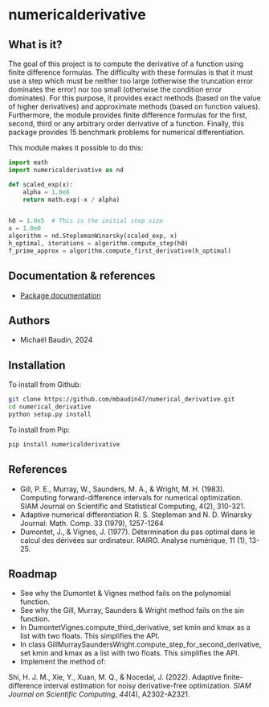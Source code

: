 # numericalderivative

## What is it?

The goal of this project is to compute the derivative of a function
using finite difference formulas.
The difficulty with these formulas is that it must use a 
step which must be neither too large (otherwise the truncation error dominates 
the error) nor too small (otherwise the condition error dominates).
For this purpose, it provides exact methods (based on the value 
of higher derivatives) and approximate methods (based on function values).
Furthermore, the module provides finite difference formulas for the 
first, second, third or any arbitrary order derivative of a function.
Finally, this package provides 15 benchmark problems for numerical
differentiation.

This module makes it possible to do this:

```python
import math
import numericalderivative as nd

def scaled_exp(x):
    alpha = 1.0e6
    return math.exp(-x / alpha)


h0 = 1.0e5  # This is the initial step size
x = 1.0e0
algorithm = nd.SteplemanWinarsky(scaled_exp, x)
h_optimal, iterations = algorithm.compute_step(h0)
f_prime_approx = algorithm.compute_first_derivative(h_optimal)
```

## Documentation & references

- [Package documentation](https://mbaudin47.github.io/numericalderivative/main/index.html)

## Authors

* Michaël Baudin, 2024

## Installation

To install from Github:

```bash
git clone https://github.com/mbaudin47/numerical_derivative.git
cd numerical_derivative
python setup.py install
```

To install from Pip:

```bash
pip install numericalderivative
```

## References
- Gill, P. E., Murray, W., Saunders, M. A., & Wright, M. H. (1983). 
  Computing forward-difference intervals for numerical optimization. 
  SIAM Journal on Scientific and Statistical Computing, 4(2), 310-321.
- Adaptive numerical differentiation
  R. S. Stepleman and N. D. Winarsky
  Journal: Math. Comp. 33 (1979), 1257-1264 
- Dumontet, J., & Vignes, J. (1977). 
  Détermination du pas optimal dans le calcul des dérivées sur ordinateur. 
  RAIRO. Analyse numérique, 11 (1), 13-25.

## Roadmap
- See why the Dumontet & Vignes method fails on the polynomial function.
- See why the Gill, Murray, Saunders & Wright method fails on the sin function.
- In DumontetVignes.compute_third_derivative, set kmin and kmax as a list
  with two floats. This simplifies the API.
- In class GillMurraySaundersWright.compute_step_for_second_derivative, set kmin and kmax as a list
  with two floats. This simplifies the API.
- Implement the method of:

Shi, H. J. M., Xie, Y., Xuan, M. Q., & Nocedal, J. (2022). Adaptive finite-difference interval estimation for noisy derivative-free optimization. _SIAM Journal on Scientific Computing_, _44_(4), A2302-A2321.
